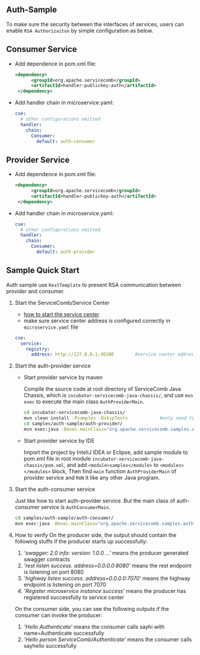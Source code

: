 ## Auth-Sample

To make sure the security between the interfaces of services, users can enable `RSA Authorizaiton` by simple configuration as below.

## Consumer Service

* Add dependence in pom.xml file:

  ```xml
  <dependency>
        <groupId>org.apache.servicecomb</groupId>
        <artifactId>handler-publickey-auth</artifactId>
   </dependency>
  ```

* Add handler chain in microservice.yaml:

  ```yaml
  cse:
    # other configurations omitted
    handler:
      chain:
        Consumer:
          default: auth-consumer
  ```

## Provider Service

* Add dependence in pom.xml file:

  ```xml
  <dependency>
        <groupId>org.apache.servicecomb</groupId>
        <artifactId>handler-publickey-auth</artifactId>
   </dependency>
  ```

* Add handler chain in microservice.yaml:

  ```yaml
  cse:
    # other configurations omitted
    handler:
      chain:
        Consumer:
          default: auth-provider
  ```

## Sample Quick Start

Auth sample use `RestTemplate` to present RSA communication between provider and consumer.

1. Start the ServiceComb/Service Center

   - [how to start the service center](http://servicecomb.incubator.apache.org/users/setup-environment/#)
   - make sure service center address is configured correctly in `microservice.yaml` file

   ```yaml
   cse:
     service:
       registry:
         address: http://127.0.0.1:30100		#service center address
   ```

2. Start the auth-provider service

   - Start provider service by maven

     Compile the source code at root directory of ServiceComb Java Chassis, which is `incubator-servicecomb-java-chassis/`, and use `mvn exec` to execute the main class `AuthProviderMain`.

     ```bash
     cd incubator-servicecomb-java-chassis/
     mvn clean install -Psamples -DskipTests			#only need to install at first time.
     cd samples/auth-sample/auth-provider/
     mvn exec:java -Dexec.mainClass="org.apache.servicecomb.samples.auth.provider.AuthProviderMain"
     ```

   - Start provider service by IDE

     Import the project by InteliJ IDEA or Eclipse, add sample module to pom.xml file in root module `incubator-servicecomb-java-chassis/pom.xml`, and add `<module>samples</module>` to `<modules></modules>` block, Then find `main` function `AuthProviderMain` of provider service and `RUN` it like any other Java program.

3. Start the auth-consumer service

   Just like how to start auth-provider service. But the main class of auth-consumer service is `AuthConsumerMain`. 

   ```bash
   cd samples/auth-sample/auth-consumer/
   mvn exec:java -Dexec.mainClass="org.apache.servicecomb.samples.auth.consumer.AuthConsumerMain"
   ```

4. How to verify
   On the producer side, the output should contain the following stuffs if the producer starts up successfully:
   1. *'swagger: 2.0 info: version: 1.0.0 ...'* means the producer generated swagger contracts
   2. *'rest listen success. address=0.0.0.0:8080'* means the rest endpoint is listening on port 8080
   3. *'highway listen success. address=0.0.0.0:7070'* means the highway endpoint is listening on port 7070
   4. *'Register microservice instance success'* means the producer has registered successfully to service center
   
   On the consumer side, you can see the following outputs if the consumer can invoke the producer:
   1. *'Hello Authenticate'* means the consumer calls sayhi with name=Authenticate successfully
   2. *'Hello person ServiceComb/Authenticate'* means the consumer calls sayhello successfully